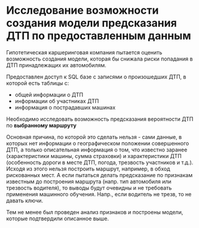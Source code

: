 # Исследование возможности создания модели предсказания ДТП по предоставленным данным

Гипотетическая каршеринговая компания пытается оценить возможность создания модели, которая бы снижала риски попадания в ДТП принадлежащих их автомобилям. 

Предоставлен доступ к SQL базе с записями о произошедших ДТП, в которой есть таблицы с:
* общей информации о ДТП
* информации об участниках ДТП
* информация о пострадавших машинах

Необходимо исследовать возможность предсказания вероятности ДТП по **выбранному маршруту**

Основная причина, по которой это сделать нельзя - сами данные, в которых нет информации о географическом положении совершенного ДТП, а только описательная информация о том, что известно заранее (характеристики машины, сумма страховки) и характеристики ДТП (особенность дороги в месте ДТП, погода, трезвость участников и т.д.). Исходя из этого нельзя построить маршрут, например, в обход рискованных мест. А если пытаться делать предсказание по признакам известным до построения маршрута (напр. тип автомобиля или трезвость водителя), то выводы будут очевидны и не требовать применения машинного обучения. Напр., если водитель не трезв, то не давать ключи.

Тем не менее был проведен анализ признаков и построены модели, которые подтвердили описанное выше.
